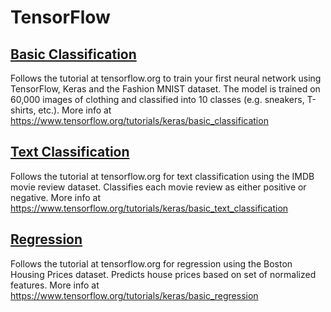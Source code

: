 # TensorFlow

## [Basic Classification](basic-classification.ipynb)
Follows the tutorial at tensorflow.org to train your first neural network using TensorFlow, Keras and the Fashion MNIST dataset. The model is trained on 60,000 images of clothing and classified into 10 classes (e.g. sneakers, T-shirts, etc.). More info at https://www.tensorflow.org/tutorials/keras/basic_classification

## [Text Classification](text-classification.ipynb)
Follows the tutorial at tensorflow.org for text classification using the IMDB movie review dataset. Classifies each movie review as either positive or negative. More info at https://www.tensorflow.org/tutorials/keras/basic_text_classification

## [Regression](regression.ipynb)
Follows the tutorial at tensorflow.org for regression using the Boston Housing Prices dataset. Predicts house prices based on set of normalized features. More info at https://www.tensorflow.org/tutorials/keras/basic_regression
